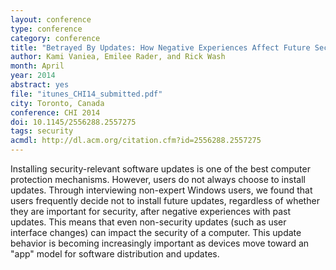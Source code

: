 ```yaml
---
layout: conference
type: conference
category: conference
title: "Betrayed By Updates: How Negative Experiences Affect Future Security"
author: Kami Vaniea, Emilee Rader, and Rick Wash
month: April
year: 2014
abstract: yes
file: "itunes_CHI14_submitted.pdf"
city: Toronto, Canada
conference: CHI 2014
doi: 10.1145/2556288.2557275
tags: security
acmdl: http://dl.acm.org/citation.cfm?id=2556288.2557275
---
```


Installing security-relevant software updates is one of the best computer protection mechanisms.  However, users do not
always choose to install updates.  Through interviewing non-expert Windows users, we found that users frequently decide
not to install future updates, regardless of whether they are important for security, after negative experiences with
past updates. This means that even non-security updates (such as user interface changes) can impact the security of a
computer.  This update behavior is becoming increasingly important as devices move toward an "app" model for software
distribution and updates.

